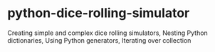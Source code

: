 # python-dice-rolling-simulator
Creating simple and  complex dice rolling simulators,  Nesting Python dictionaries, Using Python generators, Iterating over collection 
